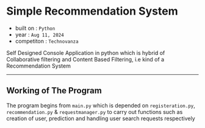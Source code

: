 # Simple Recommendation System

 - built on : ```Python```
 - year : ```Aug 11, 2024```
 - competiton : ```Technovanza```

Self Designed Console Application in python which is hybrid of Collaborative filtering and Content Based Filtering, i.e kind of a Recommendation System

---

## Working of The Program 
The program begins from ```main.py``` which is depended on ```registeration.py```, ```recommendation.py``` & ```requestmanager.py``` to carry out functions such as creation of user, prediction and handling user search requests respectively
